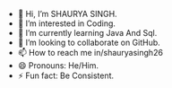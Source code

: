 - 👋 Hi, I’m SHAURYA SINGH.
- 👀 I’m interested in Coding.
- 🌱 I’m currently learning Java And Sql.
- 💞️ I’m looking to collaborate on GitHub.
- 📫 How to reach me in/shauryasingh26 
- 😄 Pronouns: He/Him.
- ⚡ Fun fact: Be Consistent.
